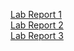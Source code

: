 [Lab Report 1](https://margaretwj.github.io/cse15l-lab-reports/lab1.html) <br />
[Lab Report 2](https://margaretwj.github.io/cse15l-lab-reports/labreport2.html) <br />
[Lab Report 3](https://margaretwj.github.io/cse15l-lab-reports/labreport3.html)
